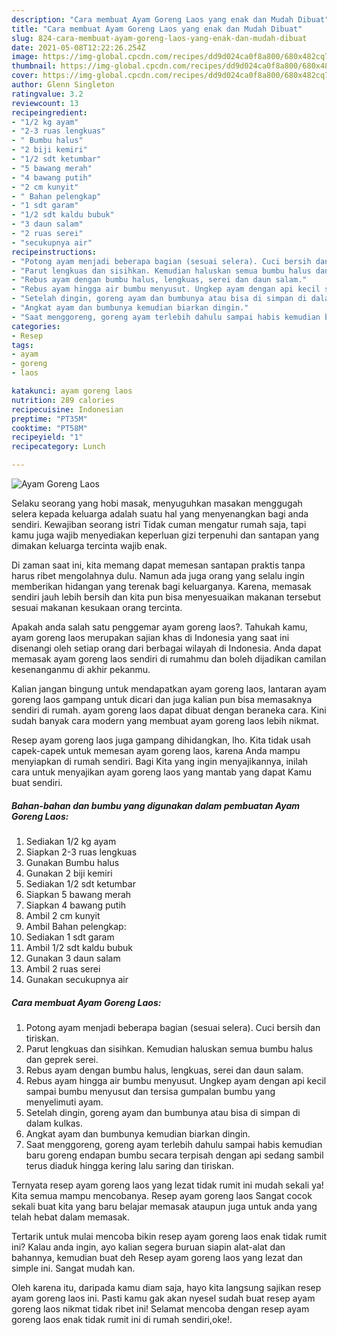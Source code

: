 ```yaml
---
description: "Cara membuat Ayam Goreng Laos yang enak dan Mudah Dibuat"
title: "Cara membuat Ayam Goreng Laos yang enak dan Mudah Dibuat"
slug: 824-cara-membuat-ayam-goreng-laos-yang-enak-dan-mudah-dibuat
date: 2021-05-08T12:22:26.254Z
image: https://img-global.cpcdn.com/recipes/dd9d024ca0f8a800/680x482cq70/ayam-goreng-laos-foto-resep-utama.jpg
thumbnail: https://img-global.cpcdn.com/recipes/dd9d024ca0f8a800/680x482cq70/ayam-goreng-laos-foto-resep-utama.jpg
cover: https://img-global.cpcdn.com/recipes/dd9d024ca0f8a800/680x482cq70/ayam-goreng-laos-foto-resep-utama.jpg
author: Glenn Singleton
ratingvalue: 3.2
reviewcount: 13
recipeingredient:
- "1/2 kg ayam"
- "2-3 ruas lengkuas"
- " Bumbu halus"
- "2 biji kemiri"
- "1/2 sdt ketumbar"
- "5 bawang merah"
- "4 bawang putih"
- "2 cm kunyit"
- " Bahan pelengkap"
- "1 sdt garam"
- "1/2 sdt kaldu bubuk"
- "3 daun salam"
- "2 ruas serei"
- "secukupnya air"
recipeinstructions:
- "Potong ayam menjadi beberapa bagian (sesuai selera). Cuci bersih dan tiriskan."
- "Parut lengkuas dan sisihkan. Kemudian haluskan semua bumbu halus dan geprek serei."
- "Rebus ayam dengan bumbu halus, lengkuas, serei dan daun salam."
- "Rebus ayam hingga air bumbu menyusut. Ungkep ayam dengan api kecil sampai bumbu menyusut dan tersisa gumpalan bumbu yang menyelimuti ayam."
- "Setelah dingin, goreng ayam dan bumbunya atau bisa di simpan di dalam kulkas."
- "Angkat ayam dan bumbunya kemudian biarkan dingin."
- "Saat menggoreng, goreng ayam terlebih dahulu sampai habis kemudian baru goreng endapan bumbu secara terpisah dengan api sedang sambil terus diaduk hingga kering lalu saring dan tiriskan."
categories:
- Resep
tags:
- ayam
- goreng
- laos

katakunci: ayam goreng laos 
nutrition: 289 calories
recipecuisine: Indonesian
preptime: "PT35M"
cooktime: "PT58M"
recipeyield: "1"
recipecategory: Lunch

---
```



![Ayam Goreng Laos](https://img-global.cpcdn.com/recipes/dd9d024ca0f8a800/680x482cq70/ayam-goreng-laos-foto-resep-utama.jpg)

Selaku seorang yang hobi masak, menyuguhkan masakan menggugah selera kepada keluarga adalah suatu hal yang menyenangkan bagi anda sendiri. Kewajiban seorang istri Tidak cuman mengatur rumah saja, tapi kamu juga wajib menyediakan keperluan gizi terpenuhi dan santapan yang dimakan keluarga tercinta wajib enak.

Di zaman  saat ini, kita memang dapat memesan santapan praktis tanpa harus ribet mengolahnya dulu. Namun ada juga orang yang selalu ingin memberikan hidangan yang terenak bagi keluarganya. Karena, memasak sendiri jauh lebih bersih dan kita pun bisa menyesuaikan makanan tersebut sesuai makanan kesukaan orang tercinta. 



Apakah anda salah satu penggemar ayam goreng laos?. Tahukah kamu, ayam goreng laos merupakan sajian khas di Indonesia yang saat ini disenangi oleh setiap orang dari berbagai wilayah di Indonesia. Anda dapat memasak ayam goreng laos sendiri di rumahmu dan boleh dijadikan camilan kesenanganmu di akhir pekanmu.

Kalian jangan bingung untuk mendapatkan ayam goreng laos, lantaran ayam goreng laos gampang untuk dicari dan juga kalian pun bisa memasaknya sendiri di rumah. ayam goreng laos dapat dibuat dengan beraneka cara. Kini sudah banyak cara modern yang membuat ayam goreng laos lebih nikmat.

Resep ayam goreng laos juga gampang dihidangkan, lho. Kita tidak usah capek-capek untuk memesan ayam goreng laos, karena Anda mampu menyiapkan di rumah sendiri. Bagi Kita yang ingin menyajikannya, inilah cara untuk menyajikan ayam goreng laos yang mantab yang dapat Kamu buat sendiri.

<!--inarticleads1-->

##### Bahan-bahan dan bumbu yang digunakan dalam pembuatan Ayam Goreng Laos:

1. Sediakan 1/2 kg ayam
1. Siapkan 2-3 ruas lengkuas
1. Gunakan  Bumbu halus
1. Gunakan 2 biji kemiri
1. Sediakan 1/2 sdt ketumbar
1. Siapkan 5 bawang merah
1. Siapkan 4 bawang putih
1. Ambil 2 cm kunyit
1. Ambil  Bahan pelengkap:
1. Sediakan 1 sdt garam
1. Ambil 1/2 sdt kaldu bubuk
1. Gunakan 3 daun salam
1. Ambil 2 ruas serei
1. Gunakan secukupnya air




<!--inarticleads2-->

##### Cara membuat Ayam Goreng Laos:

1. Potong ayam menjadi beberapa bagian (sesuai selera). Cuci bersih dan tiriskan.
1. Parut lengkuas dan sisihkan. Kemudian haluskan semua bumbu halus dan geprek serei.
1. Rebus ayam dengan bumbu halus, lengkuas, serei dan daun salam.
1. Rebus ayam hingga air bumbu menyusut. Ungkep ayam dengan api kecil sampai bumbu menyusut dan tersisa gumpalan bumbu yang menyelimuti ayam.
1. Setelah dingin, goreng ayam dan bumbunya atau bisa di simpan di dalam kulkas.
1. Angkat ayam dan bumbunya kemudian biarkan dingin.
1. Saat menggoreng, goreng ayam terlebih dahulu sampai habis kemudian baru goreng endapan bumbu secara terpisah dengan api sedang sambil terus diaduk hingga kering lalu saring dan tiriskan.




Ternyata resep ayam goreng laos yang lezat tidak rumit ini mudah sekali ya! Kita semua mampu mencobanya. Resep ayam goreng laos Sangat cocok sekali buat kita yang baru belajar memasak ataupun juga untuk anda yang telah hebat dalam memasak.

Tertarik untuk mulai mencoba bikin resep ayam goreng laos enak tidak rumit ini? Kalau anda ingin, ayo kalian segera buruan siapin alat-alat dan bahannya, kemudian buat deh Resep ayam goreng laos yang lezat dan simple ini. Sangat mudah kan. 

Oleh karena itu, daripada kamu diam saja, hayo kita langsung sajikan resep ayam goreng laos ini. Pasti kamu gak akan nyesel sudah buat resep ayam goreng laos nikmat tidak ribet ini! Selamat mencoba dengan resep ayam goreng laos enak tidak rumit ini di rumah sendiri,oke!.

